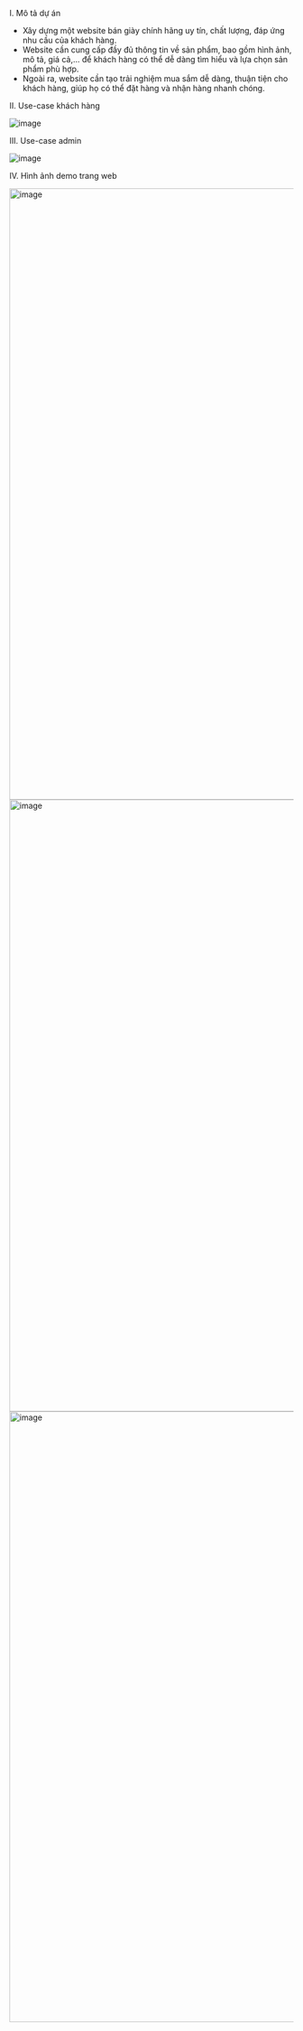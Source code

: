 I. Mô tả dự án

 - Xây dựng một website bán giày chính hãng uy tín, chất lượng, đáp ứng nhu cầu của khách hàng.
 - Website cần cung cấp đầy đủ thông tin về sản phẩm, bao gồm hình ảnh, mô tả, giá cả,... để khách hàng có thể dễ dàng tìm hiểu và lựa chọn sản phẩm phù hợp.
 - Ngoài ra, website cần tạo trải nghiệm mua sắm dễ dàng, thuận tiện cho khách hàng, giúp họ có thể đặt hàng và nhận hàng nhanh chóng.

II. Use-case khách hàng

  ![image](https://github.com/UIT21522338/WebGiay/assets/118320206/5596f535-b1be-4abf-81e5-db1d9eb0ea0d)

III. Use-case admin

  ![image](https://github.com/UIT21522338/WebGiay/assets/118320206/5364fc0b-7e99-4513-bd54-c925971c4f85)


IV. Hình ảnh demo trang web

  <img width="1082" alt="image" src="https://github.com/UIT21522338/WebGiay/assets/118320206/c1720524-3977-4790-8d14-184ee3de4d72">
  
  <img width="1083" alt="image" src="https://github.com/UIT21522338/WebGiay/assets/118320206/140e7d55-877f-4ba5-b334-ef0f7bee6e2c">
  
  <img width="1081" alt="image" src="https://github.com/UIT21522338/WebGiay/assets/118320206/bff1f6cc-a0a8-4e66-9916-07b3acf9cc36">

